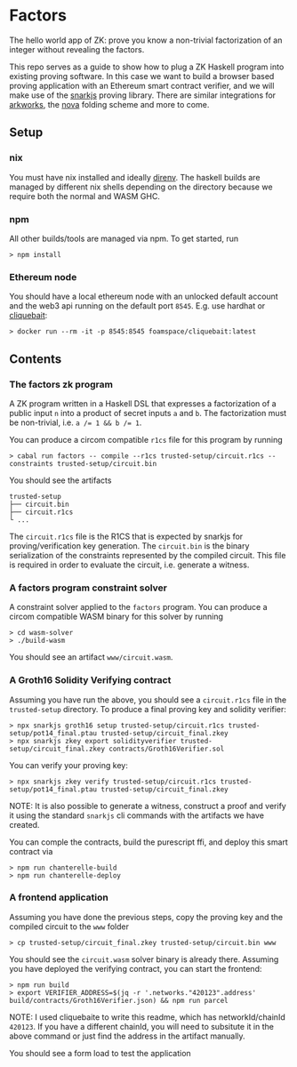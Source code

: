 # Factors

The hello world app of ZK: prove you know a non-trivial factorization of an integer without revealing the factors. 

This repo serves as a guide to show how to plug a ZK Haskell program into existing proving software. In this case we want to build a browser based proving application with an Ethereum smart contract verifier, and we will make use of the [snarkjs](https://github.com/iden3/snarkjs) proving library. There are similar integrations for [arkworks](https://github.com/arkworks-rs), the [nova](https://github.com/microsoft/Nova) folding scheme and more to come.

## Setup

### nix
You must have nix installed and ideally [direnv](https://github.com/nix-community/nix-direnv). The haskell builds are managed by different nix shells depending on the directory because we require both the normal and WASM GHC.

### npm
All other builds/tools are managed via npm. To get started, run 

```
> npm install
```

### Ethereum node
You should have a local ethereum node with an unlocked default account and the web3 api running on the default port `8545`. E.g. use hardhat or [cliquebait](https://github.com/f-o-a-m/cliquebait):

```
> docker run --rm -it -p 8545:8545 foamspace/cliquebait:latest
```

## Contents

### The factors zk program
A ZK program written in a Haskell DSL that expresses a factorization of a public input `n` into a product of secret inputs `a` and `b`. The factorization must be non-trivial, i.e. `a /= 1 && b /= 1`.

You can produce a circom compatible `r1cs` file for this program by running 

```
> cabal run factors -- compile --r1cs trusted-setup/circuit.r1cs --constraints trusted-setup/circuit.bin
```

You should see the artifacts 

```
trusted-setup
├── circuit.bin
├── circuit.r1cs
└ ...
```

The `circuit.r1cs` file is the R1CS that is expected by snarkjs for proving/verification key generation. The `circuit.bin` is the binary serialization of the constraints represented by the compiled circuit. This file is required in order to evaluate the circuit, i.e. generate a witness.

### A factors program constraint solver
A constraint solver applied to the `factors` program. You can produce a circom compatible WASM binary for this solver by running

```
> cd wasm-solver
> ./build-wasm
```

You should see an artifact `www/circuit.wasm`.

### A Groth16 Solidity Verifying contract
Assuming you have run the above, you should see a `circuit.r1cs` file in the `trusted-setup` directory. To produce a final proving key and solidity verifier:

```
> npx snarkjs groth16 setup trusted-setup/circuit.r1cs trusted-setup/pot14_final.ptau trusted-setup/circuit_final.zkey
> npx snarkjs zkey export solidityverifier trusted-setup/circuit_final.zkey contracts/Groth16Verifier.sol
```

You can verify your proving key:

```
> npx snarkjs zkey verify trusted-setup/circuit.r1cs trusted-setup/pot14_final.ptau trusted-setup/circuit_final.zkey
```

NOTE: It is also possible to generate a witness, construct a proof and verify it using the standard `snarkjs` cli commands with the artifacts we have created.

You can comple the contracts, build the purescript ffi, and deploy this smart contract via 

```
> npm run chanterelle-build
> npm run chanterelle-deploy
```

### A frontend application
Assuming you have done the previous steps, copy the proving key and the compiled circuit to the `www` folder

```
> cp trusted-setup/circuit_final.zkey trusted-setup/circuit.bin www
```

You should see the `circuit.wasm` solver binary is already there. Assuming you have deployed the verifying contract, you can start the frontend:

```
> npm run build
> export VERIFIER_ADDRESS=$(jq -r '.networks."420123".address' build/contracts/Groth16Verifier.json) && npm run parcel
```

NOTE: I used cliquebaite to write this readme, which has networkId/chainId `420123`. If you have a different chainId, you will need to subsitute it in the above command or just find the address in the artifact manually.

You should see a form load to test the application
